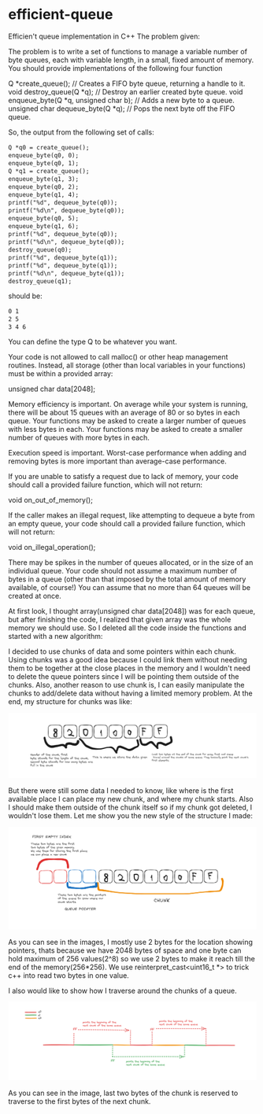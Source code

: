 # efficient-queue
Efficien't queue implementation in C++
The problem given:

The problem is to write a set of functions to manage a variable number of byte
queues, each with variable length, in a small, fixed amount of memory. You
should provide implementations of the following four function

Q *create_queue(); // Creates a FIFO byte queue, returning a handle to it.
void destroy_queue(Q *q); // Destroy an earlier created byte queue.
void enqueue_byte(Q *q, unsigned char b); // Adds a new byte to a queue.
unsigned char dequeue_byte(Q *q); // Pops the next byte off the FIFO queue.

So, the output from the following set of calls:

    Q *q0 = create_queue();
    enqueue_byte(q0, 0);
    enqueue_byte(q0, 1);
    Q *q1 = create_queue();
    enqueue_byte(q1, 3);
    enqueue_byte(q0, 2);
    enqueue_byte(q1, 4);
    printf("%d", dequeue_byte(q0));
    printf("%d\n", dequeue_byte(q0));
    enqueue_byte(q0, 5);
    enqueue_byte(q1, 6);
    printf("%d", dequeue_byte(q0));
    printf("%d\n", dequeue_byte(q0));
    destroy_queue(q0);
    printf("%d", dequeue_byte(q1));
    printf("%d", dequeue_byte(q1));
    printf("%d\n", dequeue_byte(q1));
    destroy_queue(q1);

should be:

    0 1
    2 5
    3 4 6

You can define the type Q to be whatever you want.

Your code is not allowed to call malloc() or other heap management routines.
Instead, all storage (other than local variables in your functions) must be
within a provided array:

unsigned char data[2048];

Memory efficiency is important. On average while your system is running, there
will be about 15 queues with an average of 80 or so bytes in each queue. Your
functions may be asked to create a larger number of queues with less bytes in
each. Your functions may be asked to create a smaller number of queues with more
bytes in each.

Execution speed is important. Worst-case performance when adding and removing
bytes is more important than average-case performance.

If you are unable to satisfy a request due to lack of memory, your code should
call a provided failure function, which will not return:

void on_out_of_memory();

If the caller makes an illegal request, like attempting to dequeue a byte from
an empty queue, your code should call a provided failure function, which will
not return:

void on_illegal_operation();

There may be spikes in the number of queues allocated, or in the size of an
individual queue. Your code should not assume a maximum number of bytes in a
queue (other than that imposed by the total amount of memory available, of
course!) You can assume that no more than 64 queues will be created at once.

At first look, I thought array(unsigned char data[2048]) was for each queue, but after finishing the code, I realized that given array was the whole memory we should use. So I deleted all the code inside the functions and started with a new algorithm:

I decided to use chunks of data and some pointers within each chunk. Using chunks was a good idea because I could link them without needing them to be together at the close places in the memory and I wouldn't need to delete the queue pointers since I will be pointing them outside of the chunks. Also, another reason to use chunk is, I can easily manipulate the chunks to add/delete data without having a limited memory problem. At the end, my structure for chunks was like:

![data chunk structure](image.png)

But there were still some data I needed to know, like where is the first available place I can place my new chunk, and where my chunk starts. Also I should make them outside of the chunk itself so if my chunk got deleted, I wouldn't lose them. Let me show you the new style of the structure I made:
 
![NEW CHUNK STRUCTURE](image-2.png)

As you can see in the images, I mostly use 2 bytes for the location showing pointers, thats because we have 2048 bytes of space and one byte can hold maximum of 256 values(2^8) so we use 2 bytes to make it reach till the end of the memory(256*256). We use reinterpret_cast<uint16_t *> to trick c++ into read two bytes in one value. 

I also would like to show how I traverse around the chunks of a queue.

![How traversing inside chunk works](image-3.png)

As you can see in the image, last two bytes of the chunk is reserved to traverse to the first bytes of the next chunk.